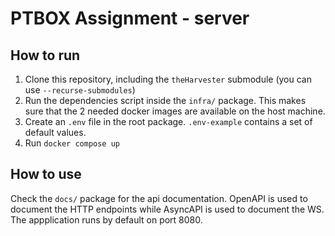 # PTBOX Assignment - server

## How to run
1. Clone this repository, including the `theHarvester` submodule (you can use `--recurse-submodules`)
2. Run the dependencies script inside the `infra/` package. This makes sure that the 2 needed docker images are available on the host machine.
3. Create an `.env` file in the root package. `.env-example` contains a set of default values.
4. Run `docker compose up`

## How to use
Check the `docs/` package for the api documentation. OpenAPI is used to document the HTTP endpoints while AsyncAPI is used to document the WS.
The appplication runs by default on port 8080.
